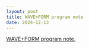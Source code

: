 ```yaml
---
layout: post
title: WAVE+FORM program note
date: 2024-12-13
---
```


<object data="/pdf/2024-12-13.IAP.499.Program_Note.pdf" width="640" height="800" type='application/pdf'></object>

<a href="/pdf/2024-12-13.IAP.499.Program_Note.pdf”.pdf" target="_blank">WAVE+FORM program note.</a>
